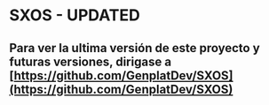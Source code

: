 # SXOS - UPDATED

## Para ver la ultima versión de este proyecto y futuras versiones, dirigase a [https://github.com/GenplatDev/SXOS](https://github.com/GenplatDev/SXOS)

